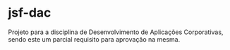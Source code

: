 # jsf-dac
Projeto para a disciplina de Desenvolvimento de Aplicações Corporativas, sendo este um parcial requisito para aprovação na mesma.
